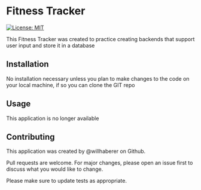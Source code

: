 # Fitness Tracker

[![License: MIT](https://img.shields.io/badge/License-MIT-yellow.svg)](https://opensource.org/licenses/MIT)

This Fitness Tracker was created to practice creating backends that support user input and store it in a database

## Installation

No installation necessary unless you plan to make changes to the code on your local machine, if so you can clone the GIT repo

## Usage

This application is no longer available 

## Contributing

This application was created by @willhaberer on Github.

Pull requests are welcome. For major changes, please open an issue first to discuss what you would like to change.

Please make sure to update tests as appropriate.

